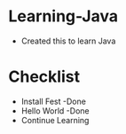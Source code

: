 # Learning-Java
- Created this to learn Java


# Checklist
- Install Fest -Done
- Hello World -Done
- Continue Learning
